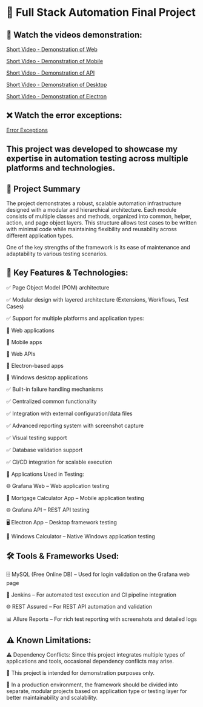 # 🔧 Full Stack Automation Final Project

## 🎥 Watch the videos demonstration:

[Short Video - Demonstration of Web](https://drive.google.com/file/d/1UfXgG94yNmOvBNsdDh5nXJFHAM_adBs3/view?usp=sharing)

[Short Video - Demonstration of Mobile](https://drive.google.com/file/d/1BQx2Lzm_TBbJAlPbFqdPwhedgI9jO5Kt/view?usp=sharing)

[Short Video - Demonstration of API](https://drive.google.com/file/d/1jsOr6IjjdPDG7nf0zNpvewu-8Py2uMjv/view?usp=sharing)

[Short Video - Demonstration of Desktop](https://drive.google.com/file/d/1IMjyTZVD-madi63s5D1NVSsed77vW7sv/view?usp=sharing)

[Short Video - Demonstration of Electron](https://drive.google.com/file/d/1HQUUGU5WHSGsg-wccY5cBw55edp6pmly/view?usp=sharing)

## ❌ Watch the error exceptions:

[Error Exceptions](https://drive.google.com/drive/folders/1MHGzUWotgOtXTmunAfKTawxtKv9G20eY?usp=sharing)






## This project was developed to showcase my expertise in automation testing across multiple platforms and technologies.


## 📌 Project Summary

The project demonstrates a robust, scalable automation infrastructure designed with a modular and hierarchical architecture. Each module consists of multiple classes and methods, organized into common, helper, action, and page object layers. This structure allows test cases to be written with minimal code while maintaining flexibility and reusability across different application types.

One of the key strengths of the framework is its ease of maintenance and adaptability to various testing scenarios.

## 🧩 Key Features & Technologies:

✅ Page Object Model (POM) architecture

✅ Modular design with layered architecture (Extensions, Workflows, Test Cases)

✅ Support for multiple platforms and application types:

🎯 Web applications

🎯 Mobile apps

🎯 Web APIs

🎯 Electron-based apps

🎯 Windows desktop applications

✅ Built-in failure handling mechanisms

✅ Centralized common functionality

✅ Integration with external configuration/data files

✅ Advanced reporting system with screenshot capture

✅ Visual testing support

✅ Database validation support

✅ CI/CD integration for scalable execution

🧪 Applications Used in Testing:

🌐 Grafana Web – Web application testing

📱 Mortgage Calculator App – Mobile application testing

🌐 Grafana API – REST API testing

🖥️ Electron App – Desktop framework testing

🧮 Windows Calculator – Native Windows application testing

## 🛠 Tools & Frameworks Used:

🗄️ MySQL (Free Online DB) – Used for login validation on the Grafana web page

🔧 Jenkins – For automated test execution and CI pipeline integration

🌐 REST Assured – For REST API automation and validation

📊 Allure Reports – For rich test reporting with screenshots and detailed logs

## ⚠ Known Limitations:

⚠ Dependency Conflicts: Since this project integrates multiple types of applications and tools, occasional dependency conflicts may arise.

🧪 This project is intended for demonstration purposes only.

🧩 In a production environment, the framework should be divided into separate, modular projects based on application type or testing layer for better maintainability and scalability.
